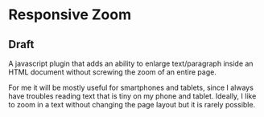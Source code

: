 # Responsive Zoom

## Draft

A javascript plugin that adds an ability to enlarge text/paragraph inside an HTML document without screwing the zoom of an entire page.

For me it will be mostly useful for smartphones and tablets, since I always have troubles reading text that is tiny on my phone and tablet. Ideally, I like to zoom in a text without changing the page layout but it is rarely possible.